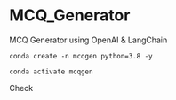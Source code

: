 # MCQ_Generator
MCQ Generator using OpenAI &amp; LangChain


``` conda create -n mcqgen python=3.8 -y ``` 

``` conda activate mcqgen ```

Check

